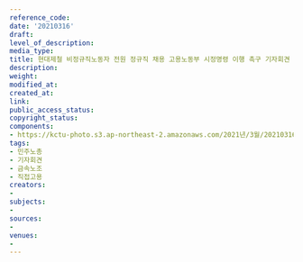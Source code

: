 ```yaml
---
reference_code: 
date: '20210316'
draft: 
level_of_description: 
media_type: 
title: 현대제철 비정규직노동자 전원 정규직 채용 고용노동부 시정명령 이행 촉구 기자회견
description: 
weight: 
modified_at: 
created_at: 
link: 
public_access_status: 
copyright_status: 
components:
- https://kctu-photo.s3.ap-northeast-2.amazonaws.com/2021년/3월/20210316-현대제철+비정규직노동자+전원+정규직+채용+고용노동부+시정명령+이행+촉구+기자회견_민주노총_기자회견_금속노조_직접고용/_1DX0103.jpg
tags:
- 민주노총
- 기자회견
- 금속노조
- 직접고용
creators:
- 
subjects:
- 
sources:
- 
venues:
- 
---
```


